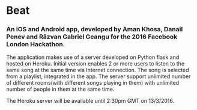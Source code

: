 # Beat
### An iOS and Android app, developed by Aman Khosa, Danail Penev and Răzvan Gabriel Geangu for the 2016 Facebook London Hackathon.

The application makes use of a server developed on Python flask and hosted on Heroku. 
Initial version enables 2 or more users to listen to the same song at the same time via Internet connection. The song is selected from a playlist, integrated in the app. The server support unlimited number of different rooms(with different songs playing in them) with unlimited number of people in them at the same time.

The Heroku server will be available until 2:30pm GMT on 13/3/2016.